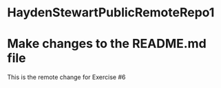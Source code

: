 # HaydenStewartPublicRemoteRepo1
# Make changes to the README.md file
This is the remote change for Exercise #6
